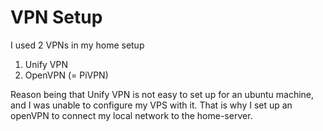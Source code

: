 # VPN Setup

I used 2 VPNs in my home setup

1. Unify VPN
2. OpenVPN (= PiVPN)

Reason being that Unify VPN is not easy to set up for an ubuntu machine, and I was unable to configure my VPS with it. 
That is why I set up an openVPN to connect my local network to the home-server.
